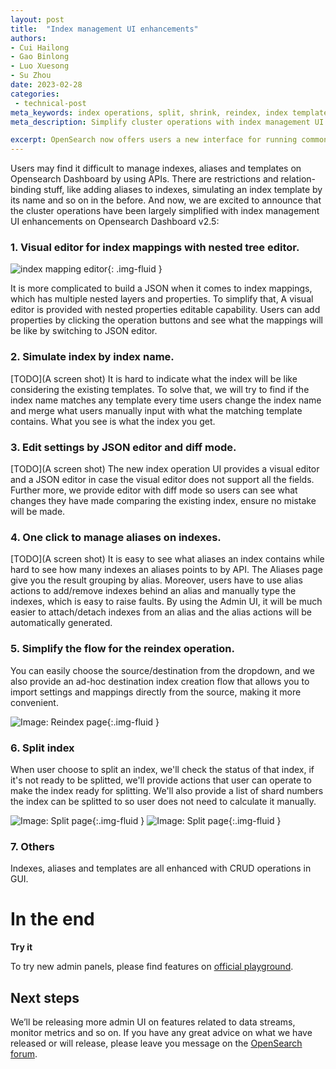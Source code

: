 ```yaml
---
layout: post
title:  "Index management UI enhancements"
authors:
- Cui Hailong
- Gao Binlong
- Luo Xuesong
- Su Zhou
date: 2023-02-28
categories:
 - technical-post
meta_keywords: index operations, split, shrink, reindex, index template, alias
meta_description: Simplify cluster operations with index management UI enhancements.

excerpt: OpenSearch now offers users a new interface for running common indexing and data stream operations. Users can perform create, read, update, and delete (CRUD) and mapping for indexes, index templates, and aliases through the UI as well as open, close, reindex, shrink, and split indexes. This is the first step toward establishing an Admin UI, which will serve as a unified administration panel in OpenSearch Dashboards.
---
```


Users may find it difficult to manage indexes, aliases and templates on Opensearch Dashboard by using APIs. There are restrictions and relation-binding stuff, like adding aliases to indexes, simulating an index template by its name and so on in the before. And now, we are excited to announce that the cluster operations have been largely simplified with index management UI enhancements on Opensearch Dashboard v2.5:

### 1. Visual editor for index mappings with nested tree editor.
<img src="/assets/media/blog-images/2023-02-28-admin-panels-for-index-operations/index-mapping-editor.png" alt="index mapping editor"/>{: .img-fluid }

It is more complicated to build a JSON when it comes to index mappings, which has multiple nested layers and properties. To simplify that, A visual editor is provided with nested properties editable capability. Users can add properties by clicking the operation buttons and see what the mappings will be like by switching to JSON editor.

### 2. Simulate index by index name.

[TODO](A screen shot)
It is hard to indicate what the index will be like considering the existing templates. To solve that, we will try to find if the index name matches any template every time users change the index name and merge what users manually input with what the matching template contains. What you see is what the index you get.

### 3. Edit settings by JSON editor and diff mode.

[TODO](A screen shot)
The new index operation UI provides a visual editor and a JSON editor in case the visual editor does not support all the fields. Further more, we provide editor with diff mode so users can see what changes they have made comparing the existing index, ensure no mistake will be made.

### 4. One click to manage aliases on indexes.

[TODO](A screen shot)
It is easy to see what aliases an index contains while hard to see how many indexes an aliases points to by API. The Aliases page give you the result grouping by alias. Moreover, users have to use alias actions to add/remove indexes behind an alias and manually type the indexes, which is easy to raise faults. By using the Admin UI, it will be much easier to attach/detach indexes from an alias and the alias actions will be automatically generated.

### 5. Simplify the flow for the reindex operation.

You can easily choose the source/destination from the dropdown, and we also provide an ad-hoc destination index creation flow that allows you to import settings and mappings directly from the source, making it more convenient.

![Image: Reindex page]({{site.baseurl}}/assets/media/blog-images/2023-02-28-admin-panels-for-index-operations/reindex.png){:.img-fluid }

### 6. Split index

When user choose to split an index, we'll check the status of that index, if it's not ready to be splitted, we'll provide actions that user can operate to make the index ready for splitting. We'll also provide a list of shard numbers the index can be splitted to so user does not need to calculate it manually.

![Image: Split page]({{site.baseurl}}/assets/media/blog-images/2023-02-28-admin-panels-for-index-operations/split-index.jpg){:.img-fluid }
![Image: Split page]({{site.baseurl}}/assets/media/blog-images/2023-02-28-admin-panels-for-index-operations/split-index-1.jpg){:.img-fluid }

### 7. Others

Indexes, aliases and templates are all enhanced with CRUD operations in GUI. 

# In the end

**Try it**

To try new admin panels, please find features on [official playground](https://playground.opensearch.org/app/opensearch_index_management_dashboards#/indices).

## Next steps

We’ll be releasing more admin UI on features related to data streams, monitor metrics and so on. If you have any great advice on what we have released or will release, please leave you message on the [OpenSearch forum](https://forum.opensearch.org/).